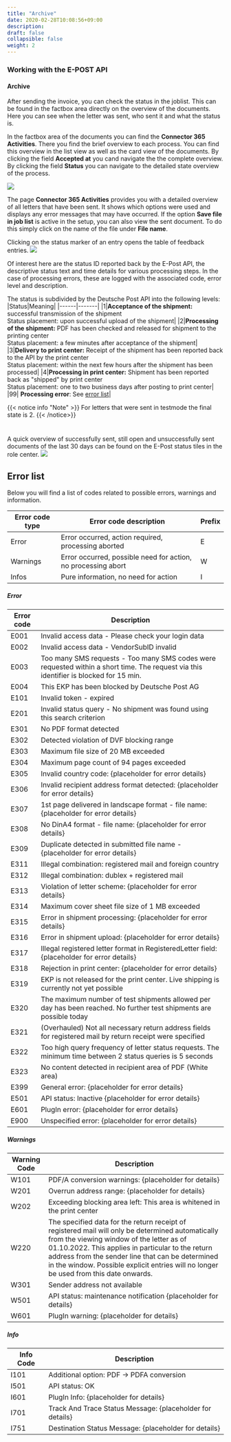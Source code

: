 ```yaml
---
title: "Archive"
date: 2020-02-28T10:08:56+09:00
description: 
draft: false
collapsible: false
weight: 2
---
```

### Working with the E-POST API

#### Archive

After sending the invoice, you can check the status in the joblist. This can be found in the factbox area directly on the overview of the documents. Here you can see when the letter was sent, who sent it and what the status is.

In the factbox area of the documents you can find the **Connector 365 Activities**. There you find the brief overview to each process. You can find this overview in the list view as well as the card view of the documents.
By clicking the field **Accepted at** you cand navigate the the complete overview. By clicking the field **Status** you can navigate to the detailed state overview of the process.

![](images/apps/E-POST/en-us/app_activities_factbox.png)

The page **Connector 365 Activities** provides you with a detailed overview of all letters that have been sent. It shows which options were used and displays any error messages that may have occurred. If the option **Save file in job list** is active in the setup, you can also view the sent document. To do this simply click on the name of the file under **File name**.

Clicking on the status marker of an entry opens the table of feedback entries.
![](images/apps/E-POST/en-us/feedback_table_en.png)

Of interest here are the status ID reported back by the E-Post API, the descriptive status text and time details for various processing steps. In the case of processing errors, these are logged with the associated code, error level and description.

The status is subdivided by the Deutsche Post API into the following levels:
|Status|Meaning|
|------|-------|
|1|**Acceptance of the shipment:** successful transmission of the shipment <br/>Status placement: upon successful upload of the shipment|
|2|**Processing of the shipment:** PDF has been checked and released for shipment to the printing center <br/>Status placement: a few minutes after acceptance of the shipment|
|3|**Delivery to print center:** Receipt of the shipment has been reported back to the API by the print center <br/> Status placement: within the next few hours after the shipment has been processed|
|4|**Processing in print center:** Shipment has been reported back as "shipped" by print center <br/> Status placement: one to two business days after posting to print center|
|99| **Processing error**: See [error list](en-us/apps/e-post/working-with-e-post/archive#errorlist)|

{{< notice info "Note" >}}
For letters that were sent in testmode the final state is 2.
{{< /notice>}}
#

A quick overview of successfully sent, still open and unsuccessfully sent documents of the last 30 days can be found on the E-Post status tiles in the role center.
![](images/apps/E-POST/en-us/role_center.png)

<a id="errorlist"></a>
## Error list

Below you will find a list of codes related to possible errors, warnings and information.

| Error code type | Error code description | Prefix |
|-|-|-|
| Error | Error occurred, action required, processing aborted | E |
| Warnings | Error occurred, possible need for action, no processing abort | W |
| Infos | Pure information, no need for action | I |

##### Error
| Error code | Description |
| - | - |
| E001 | Invalid access data - Please check your login data |
| E002 | Invalid access data - VendorSubID invalid |
| E003 | Too many SMS requests - Too many SMS codes were requested within a short time. The request via this identifier is blocked for 15 min.
| E004 | This EKP has been blocked by Deutsche Post AG |
| E101 | Invalid token - expired |
| E201 | Invalid status query - No shipment was found using this search criterion |
| E301 | No PDF format detected |
| E302 | Detected violation of DVF blocking range |
| E303 | Maximum file size of 20 MB exceeded |
| E304 | Maximum page count of 94 pages exceeded |
| E305 | Invalid country code: {placeholder for error details}|
| E306 | Invalid recipient address format detected: {placeholder for error details}|
| E307 | 1st page delivered in landscape format - file name: {placeholder for error details}|
| E308 | No DinA4 format - file name: {placeholder for error details}|
| E309 | Duplicate detected in submitted file name - {placeholder for error details}|
| E311 | Illegal combination: registered mail and foreign country|
| E312 | Illegal combination: dublex + registered mail|
| E313 | Violation of letter scheme: {placeholder for error details}|
| E314 | Maximum cover sheet file size of 1 MB exceeded|
| E315 | Error in shipment processing: {placeholder for error details}|
| E316 | Error in shipment upload: {placeholder for error details}|
| E317 | Illegal registered letter format in RegisteredLetter field: {placeholder for error details}|
| E318 | Rejection in print center: {placeholder for error details}|
| E319 | EKP is not released for the print center. Live shipping is currently not yet possible|.
| E320 | The maximum number of test shipments allowed per day has been reached. No further test shipments are possible today|
| E321 | (Overhauled) Not all necessary return address fields for registered mail by return receipt were specified|
| E322 | Too high query frequency of letter status requests. The minimum time between 2 status queries is 5 seconds|.
| E323 | No content detected in recipient area of PDF (White area)|
| E399 | General error: {placeholder for error details}|
| E501 | API status: Inactive {placeholder for error details}|
| E601 | PlugIn error: {placeholder for error details}|
| E900 | Unspecified error: {placeholder for error details}|

##### Warnings

| Warning Code | Description |
|-|-|
|W101 | PDF/A conversion warnings: {placeholder for details} |
|W201 | Overrun address range: {placeholder for details}|
|W202 | Exceeding blocking area left: This area is whitened in the print center|
|W220 | The specified data for the return receipt of registered mail will only be determined automatically from the viewing window of the letter as of 01.10.2022. This applies in particular to the return address from the sender line that can be determined in the window. Possible explicit entries will no longer be used from this date onwards.
|W301 | Sender address not available |
|W501 | API status: maintenance notification {placeholder for details} |
|W601 | PlugIn warning: {placeholder for details} |

##### Info

| Info Code | Description |
|-|-|
| I101 | Additional option: PDF -> PDFA conversion |
| I501 | API status: OK |
| I601 | PlugIn Info: {placeholder for details} |
| I701 | Track And Trace Status Message: {placeholder for details} |
| I751 | Destination Status Message: {placeholder for details} |